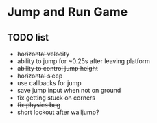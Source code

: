 # Jump and Run Game
## TODO list
* ~~horizontal velocity~~
* ability to jump for ~0.25s after leaving platform
* ~~ability to control jump height~~
* ~~horizontal sleep~~
* use callbacks for jump
* save jump input when not on ground
* ~~fix getting stuck on corners~~
* ~~fix physics bug~~
* short lockout after walljump?